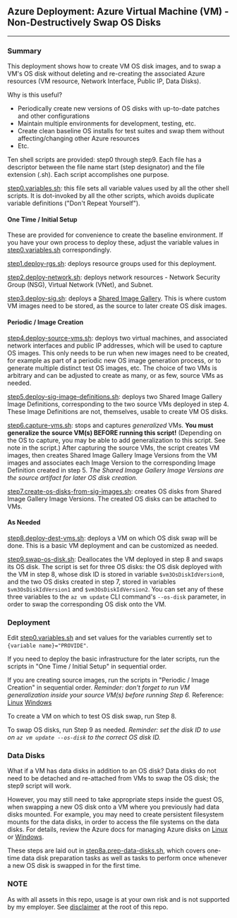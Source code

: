 ## Azure Deployment: Azure Virtual Machine (VM) - Non-Destructively Swap OS Disks

---

### Summary

This deployment shows how to create VM OS disk images, and to swap a VM's OS disk without deleting and re-creating the associated Azure resources (VM resource, Network Interface, Public IP, Data Disks).

Why is this useful?

- Periodically create new versions of OS disks with up-to-date patches and other configurations
- Maintain multiple environments for development, testing, etc.
- Create clean baseline OS installs for test suites and swap them without affecting/changing other Azure resources
- Etc.

Ten shell scripts are provided: step0 through step9. Each file has a descriptor between the file name start (step designator) and the file extension (.sh). Each script accomplishes one purpose.

[step0.variables.sh](step0.variables.sh): this file sets all variable values used by all the other shell scripts. It is dot-invoked by all the other scripts, which avoids duplicate variable definitions ("Don't Repeat Yourself").

#### One Time / Initial Setup

These are provided for convenience to create the baseline environment. If you have your own process to deploy these, adjust the variable values in [step0.variables.sh](step0.variables.sh) correspondingly.

[step1.deploy-rgs.sh](step1.deploy-rgs.sh): deploys resource groups used for this deployment.

[step2.deploy-network.sh](step2.deploy-network.sh): deploys network resources - Network Security Group (NSG), Virtual Network (VNet), and Subnet.

[step3.deploy-sig.sh](step3.deploy-sig.sh): deploys a [Shared Image Gallery](https://docs.microsoft.com/azure/virtual-machines/shared-image-galleries). This is where custom VM images need to be stored, as the source to later create OS disk images.

#### Periodic / Image Creation

[step4.deploy-source-vms.sh](step4.deploy-source-vms.sh): deploys two virtual machines, and associated network interfaces and public IP addresses, which will be used to capture OS images. This only needs to be run when new images need to be created, for example as part of a periodic new OS image generation process, or to generate multiple distinct test OS images, etc. The choice of two VMs is arbitrary and can be adjusted to create as many, or as few, source VMs as needed.

[step5.deploy-sig-image-definitions.sh](step5.deploy-sig-image-definitions.sh): deploys two Shared Image Gallery Image Definitions, corresponding to the two source VMs deployed in step 4. These Image Definitions are not, themselves, usable to create VM OS disks.

[step6.capture-vms.sh](step6.capture-vms.sh): stops and captures _generalized_ VMs. **You must generalize the source VM(s) BEFORE running this script!** (Depending on the OS to capture, you may be able to add generalization to this script. See note in the script.) After capturing the source VMs, the script creates VM images, then creates Shared Image Gallery Image Versions from the VM images and associates each Image Version to the corresponding Image Definition created in step 5. *The Shared Image Gallery Image Versions are the source artifact for later OS disk creation.*

[step7.create-os-disks-from-sig-images.sh](step7.create-os-disks-from-sig-images.sh): creates OS disks from Shared Image Gallery Image Versions. The created OS disks can be attached to VMs.

#### As Needed

[step8.deploy-dest-vms.sh](step8.deploy-dest-vms.sh): deploys a VM on which OS disk swap will be done. This is a basic VM deployment and can be customized as needed.

[step9.swap-os-disk.sh](step9.swap-os-disk.sh): Deallocates the VM deployed in step 8 and swaps its OS disk. The script is set for three OS disks: the OS disk deployed with the VM in step 8, whose disk ID is stored in variable `$vm3OsDiskIdVersion0`, and the two OS disks created in step 7, stored in variables `$vm3OsDiskIdVersion1` and `$vm3OsDiskIdVersion2`. You can set any of these three variables to the `az vm update` CLI command's `--os-disk` parameter, in order to swap the corresponding OS disk onto the VM.

### Deployment

Edit [step0.variables.sh](step0.variables.sh) and set values for the variables currently set to `{variable name}="PROVIDE"`.

If you need to deploy the basic infrastructure for the later scripts, run the scripts in "One Time / Initial Setup" in sequential order.

If you are creating source images, run the scripts in "Periodic / Image Creation" in sequential order. _Reminder: don't forget to run VM generalization inside your source VM(s) before running Step 6._
Reference: [Linux](https://docs.microsoft.com/azure/virtual-machines/linux/capture-image#step-1-deprovision-the-vm) [Windows](https://docs.microsoft.com/azure/virtual-machines/windows/capture-image-resource)

To create a VM on which to test OS disk swap, run Step 8.

To swap OS disks, run Step 9 as needed. _Reminder: set the disk ID to use on `az vm update --os-disk` to the correct OS disk ID._

### Data Disks

What if a VM has data disks in addition to an OS disk? Data disks do not need to be detached and re-attached from VMs to swap the OS disk; the step9 script will work.

However, you may still need to take appropriate steps inside the guest OS, when swapping a new OS disk onto a VM where you previously had data disks mounted. For example, you may need to create persistent filesystem mounts for the data disks, in order to access the file systems on the data disks. For details, review the Azure docs for managing Azure disks on [Linux](https://docs.microsoft.com/azure/virtual-machines/linux/tutorial-manage-disks#prepare-data-disks) or [Windows](https://docs.microsoft.com/azure/virtual-machines/windows/tutorial-manage-data-disk).

These steps are laid out in [step8a.prep-data-disks.sh](step8a.prep-data-disks.sh), which covers one-time data disk preparation tasks as well as tasks to perform once whenever a new OS disk is swapped in for the first time.

### NOTE

As with all assets in this repo, usage is at your own risk and is not supported by my employer. See [disclaimer](https://github.com/plzm/azure-deploy/) at the root of this repo.
